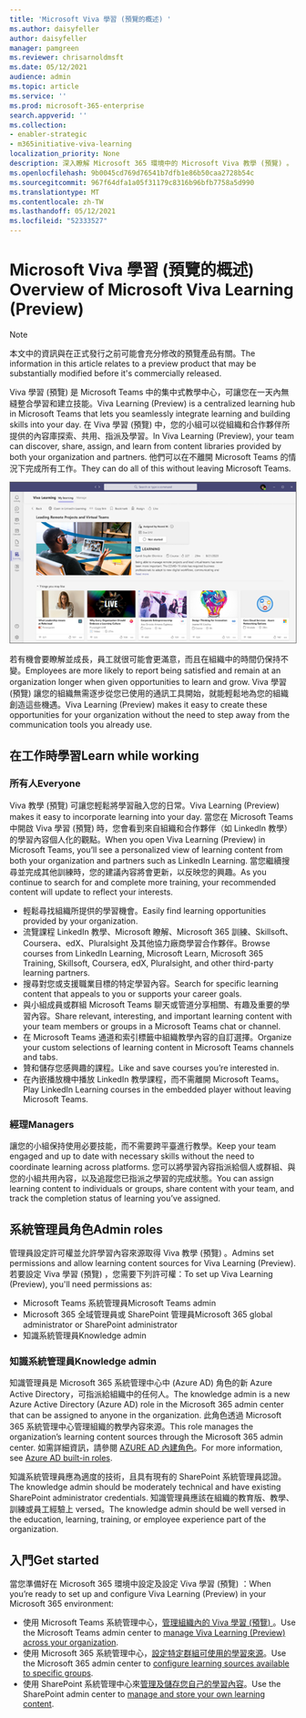 ```yaml
---
title: 'Microsoft Viva 學習 (預覽的概述) '
ms.author: daisyfeller
author: daisyfeller
manager: pamgreen
ms.reviewer: chrisarnoldmsft
ms.date: 05/12/2021
audience: admin
ms.topic: article
ms.service: ''
ms.prod: microsoft-365-enterprise
search.appverid: ''
ms.collection:
- enabler-strategic
- m365initiative-viva-learning
localization_priority: None
description: 深入瞭解 Microsoft 365 環境中的 Microsoft Viva 教學 (預覽) 。
ms.openlocfilehash: 9b0045cd769d76541b7dfb1e86b50caa2728b54c
ms.sourcegitcommit: 967f64dfa1a05f31179c8316b96bfb7758a5d990
ms.translationtype: MT
ms.contentlocale: zh-TW
ms.lasthandoff: 05/12/2021
ms.locfileid: "52333527"
---
```

# <a name="overview-of-microsoft-viva-learning-preview"></a><span data-ttu-id="ee3ba-103">Microsoft Viva 學習 (預覽的概述) </span><span class="sxs-lookup"><span data-stu-id="ee3ba-103">Overview of Microsoft Viva Learning (Preview)</span></span> 

> [!NOTE]
> <span data-ttu-id="ee3ba-104">本文中的資訊與在正式發行之前可能會充分修改的預覽產品有關。</span><span class="sxs-lookup"><span data-stu-id="ee3ba-104">The information in this article relates to a preview product that may be substantially modified before it's commercially released.</span></span> 

<span data-ttu-id="ee3ba-105">Viva 學習 (預覽) 是 Microsoft Teams 中的集中式教學中心，可讓您在一天內無縫整合學習和建立技能。</span><span class="sxs-lookup"><span data-stu-id="ee3ba-105">Viva Learning (Preview) is a centralized learning hub in Microsoft Teams that lets you seamlessly integrate learning and building skills into your day.</span></span> <span data-ttu-id="ee3ba-106">在 Viva 學習 (預覽) 中，您的小組可以從組織和合作夥伴所提供的內容庫探索、共用、指派及學習。</span><span class="sxs-lookup"><span data-stu-id="ee3ba-106">In Viva Learning (Preview), your team can discover, share, assign, and learn from content libraries provided by both your organization and partners.</span></span> <span data-ttu-id="ee3ba-107">他們可以在不離開 Microsoft Teams 的情況下完成所有工作。</span><span class="sxs-lookup"><span data-stu-id="ee3ba-107">They can do all of this without leaving Microsoft Teams.</span></span>

   ![Teams 中的 Viva 學習 (預覽) 首頁的螢幕擷取畫面。](../media/learning/learning-home-teams.png)
 
<span data-ttu-id="ee3ba-109">若有機會要瞭解並成長，員工就很可能會更滿意，而且在組織中的時間仍保持不變。</span><span class="sxs-lookup"><span data-stu-id="ee3ba-109">Employees are more likely to report being satisfied and remain at an organization longer when given opportunities to learn and grow.</span></span> <span data-ttu-id="ee3ba-110">Viva 學習 (預覽) 讓您的組織無需逐步從您已使用的通訊工具開始，就能輕鬆地為您的組織創造這些機遇。</span><span class="sxs-lookup"><span data-stu-id="ee3ba-110">Viva Learning (Preview) makes it easy to create these opportunities for your organization without the need to step away from the communication tools you already use.</span></span>

## <a name="learn-while-working"></a><span data-ttu-id="ee3ba-111">在工作時學習</span><span class="sxs-lookup"><span data-stu-id="ee3ba-111">Learn while working</span></span>

### <a name="everyone"></a><span data-ttu-id="ee3ba-112">所有人</span><span class="sxs-lookup"><span data-stu-id="ee3ba-112">Everyone</span></span>

<span data-ttu-id="ee3ba-113">Viva 教學 (預覽) 可讓您輕鬆將學習融入您的日常。</span><span class="sxs-lookup"><span data-stu-id="ee3ba-113">Viva Learning (Preview) makes it easy to incorporate learning into your day.</span></span> <span data-ttu-id="ee3ba-114">當您在 Microsoft Teams 中開啟 Viva 學習 (預覽) 時，您會看到來自組織和合作夥伴（如 LinkedIn 教學）的學習內容個人化的觀點。</span><span class="sxs-lookup"><span data-stu-id="ee3ba-114">When you open Viva Learning (Preview) in Microsoft Teams, you’ll see a personalized view of learning content from both your organization and partners such as LinkedIn Learning.</span></span> <span data-ttu-id="ee3ba-115">當您繼續搜尋並完成其他訓練時，您的建議內容將會更新，以反映您的興趣。</span><span class="sxs-lookup"><span data-stu-id="ee3ba-115">As you continue to search for and complete more training, your recommended content will update to reflect your interests.</span></span>

- <span data-ttu-id="ee3ba-116">輕鬆尋找組織所提供的學習機會。</span><span class="sxs-lookup"><span data-stu-id="ee3ba-116">Easily find learning opportunities provided by your organization.</span></span>
- <span data-ttu-id="ee3ba-117">流覽課程 LinkedIn 教學、Microsoft 瞭解、Microsoft 365 訓練、Skillsoft、Coursera、edX、Pluralsight 及其他協力廠商學習合作夥伴。</span><span class="sxs-lookup"><span data-stu-id="ee3ba-117">Browse courses from LinkedIn Learning, Microsoft Learn, Microsoft 365 Training, Skillsoft, Coursera, edX, Pluralsight, and other third-party learning partners.</span></span>
- <span data-ttu-id="ee3ba-118">搜尋對您或支援職業目標的特定學習內容。</span><span class="sxs-lookup"><span data-stu-id="ee3ba-118">Search for specific learning content that appeals to you or supports your career goals.</span></span>
- <span data-ttu-id="ee3ba-119">與小組成員或群組 Microsoft Teams 聊天或管道分享相關、有趣及重要的學習內容。</span><span class="sxs-lookup"><span data-stu-id="ee3ba-119">Share relevant, interesting, and important learning content with your team members or groups in a Microsoft Teams chat or channel.</span></span>
- <span data-ttu-id="ee3ba-120">在 Microsoft Teams 通道和索引標籤中組織教學內容的自訂選擇。</span><span class="sxs-lookup"><span data-stu-id="ee3ba-120">Organize your custom selections of learning content in Microsoft Teams channels and tabs.</span></span>
- <span data-ttu-id="ee3ba-121">贊和儲存您感興趣的課程。</span><span class="sxs-lookup"><span data-stu-id="ee3ba-121">Like and save courses you’re interested in.</span></span>
- <span data-ttu-id="ee3ba-122">在內嵌播放機中播放 LinkedIn 教學課程，而不需離開 Microsoft Teams。</span><span class="sxs-lookup"><span data-stu-id="ee3ba-122">Play LinkedIn Learning courses in the embedded player without leaving Microsoft Teams.</span></span>

### <a name="managers"></a><span data-ttu-id="ee3ba-123">經理</span><span class="sxs-lookup"><span data-stu-id="ee3ba-123">Managers</span></span>

<span data-ttu-id="ee3ba-124">讓您的小組保持使用必要技能，而不需要跨平臺進行教學。</span><span class="sxs-lookup"><span data-stu-id="ee3ba-124">Keep your team engaged and up to date with necessary skills without the need to coordinate learning across platforms.</span></span> <span data-ttu-id="ee3ba-125">您可以將學習內容指派給個人或群組、與您的小組共用內容，以及追蹤您已指派之學習的完成狀態。</span><span class="sxs-lookup"><span data-stu-id="ee3ba-125">You can assign learning content to individuals or groups, share content with your team, and track the completion status of learning you’ve assigned.</span></span>

## <a name="admin-roles"></a><span data-ttu-id="ee3ba-126">系統管理員角色</span><span class="sxs-lookup"><span data-stu-id="ee3ba-126">Admin roles</span></span>

<span data-ttu-id="ee3ba-127">管理員設定許可權並允許學習內容來源取得 Viva 教學 (預覽) 。</span><span class="sxs-lookup"><span data-stu-id="ee3ba-127">Admins set permissions and allow learning content sources for Viva Learning (Preview).</span></span> <span data-ttu-id="ee3ba-128">若要設定 Viva 學習 (預覽) ，您需要下列許可權：</span><span class="sxs-lookup"><span data-stu-id="ee3ba-128">To set up Viva Learning (Preview), you'll need permissions as:</span></span>

- <span data-ttu-id="ee3ba-129">Microsoft Teams 系統管理員</span><span class="sxs-lookup"><span data-stu-id="ee3ba-129">Microsoft Teams admin</span></span>
- <span data-ttu-id="ee3ba-130">Microsoft 365 全域管理員或 SharePoint 管理員</span><span class="sxs-lookup"><span data-stu-id="ee3ba-130">Microsoft 365 global administrator or SharePoint administrator</span></span>
- <span data-ttu-id="ee3ba-131">知識系統管理員</span><span class="sxs-lookup"><span data-stu-id="ee3ba-131">Knowledge admin</span></span>

### <a name="knowledge-admin"></a><span data-ttu-id="ee3ba-132">知識系統管理員</span><span class="sxs-lookup"><span data-stu-id="ee3ba-132">Knowledge admin</span></span>

<span data-ttu-id="ee3ba-133">知識管理員是 Microsoft 365 系統管理中心中 (Azure AD) 角色的新 Azure Active Directory，可指派給組織中的任何人。</span><span class="sxs-lookup"><span data-stu-id="ee3ba-133">The knowledge admin is a new Azure Active Directory (Azure AD) role in the Microsoft 365 admin center that can be assigned to anyone in the organization.</span></span> <span data-ttu-id="ee3ba-134">此角色透過 Microsoft 365 系統管理中心管理組織的教學內容來源。</span><span class="sxs-lookup"><span data-stu-id="ee3ba-134">This role manages the organization’s learning content sources through the Microsoft 365 admin center.</span></span> <span data-ttu-id="ee3ba-135">如需詳細資訊，請參閱 [AZURE AD 內建角色](/azure/active-directory/roles/permissions-reference#knowledge-administrator)。</span><span class="sxs-lookup"><span data-stu-id="ee3ba-135">For more information, see [Azure AD built-in roles](/azure/active-directory/roles/permissions-reference#knowledge-administrator).</span></span>

<span data-ttu-id="ee3ba-136">知識系統管理員應為適度的技術，且具有現有的 SharePoint 系統管理員認證。</span><span class="sxs-lookup"><span data-stu-id="ee3ba-136">The knowledge admin should be moderately technical and have existing SharePoint administrator credentials.</span></span> <span data-ttu-id="ee3ba-137">知識管理員應該在組織的教育版、教學、訓練或員工經驗上 versed。</span><span class="sxs-lookup"><span data-stu-id="ee3ba-137">The knowledge admin should be well versed in the education, learning, training, or employee experience part of the organization.</span></span>

## <a name="get-started"></a><span data-ttu-id="ee3ba-138">入門</span><span class="sxs-lookup"><span data-stu-id="ee3ba-138">Get started</span></span>

<span data-ttu-id="ee3ba-139">當您準備好在 Microsoft 365 環境中設定及設定 Viva 學習 (預覽) ：</span><span class="sxs-lookup"><span data-stu-id="ee3ba-139">When you’re ready to set up and configure Viva Learning (Preview) in your Microsoft 365 environment:</span></span>

- <span data-ttu-id="ee3ba-140">使用 Microsoft Teams 系統管理中心，[管理組織內的 Viva 學習 (預覽) ](set-up-teams-admin-center.md)。</span><span class="sxs-lookup"><span data-stu-id="ee3ba-140">Use the Microsoft Teams admin center to [manage Viva Learning (Preview) across your organization](set-up-teams-admin-center.md).</span></span>
- <span data-ttu-id="ee3ba-141">使用 Microsoft 365 系統管理中心，[設定特定群組可使用的學習來源](content-sources-365-admin-center.md)。</span><span class="sxs-lookup"><span data-stu-id="ee3ba-141">Use the Microsoft 365 admin center to [configure learning sources available to specific groups](content-sources-365-admin-center.md).</span></span>
- <span data-ttu-id="ee3ba-142">使用 SharePoint 系統管理中心來[管理及儲存您自己的學習內容](configure-sharepoint-content-source.md)。</span><span class="sxs-lookup"><span data-stu-id="ee3ba-142">Use the SharePoint admin center to [manage and store your own learning content](configure-sharepoint-content-source.md).</span></span>




